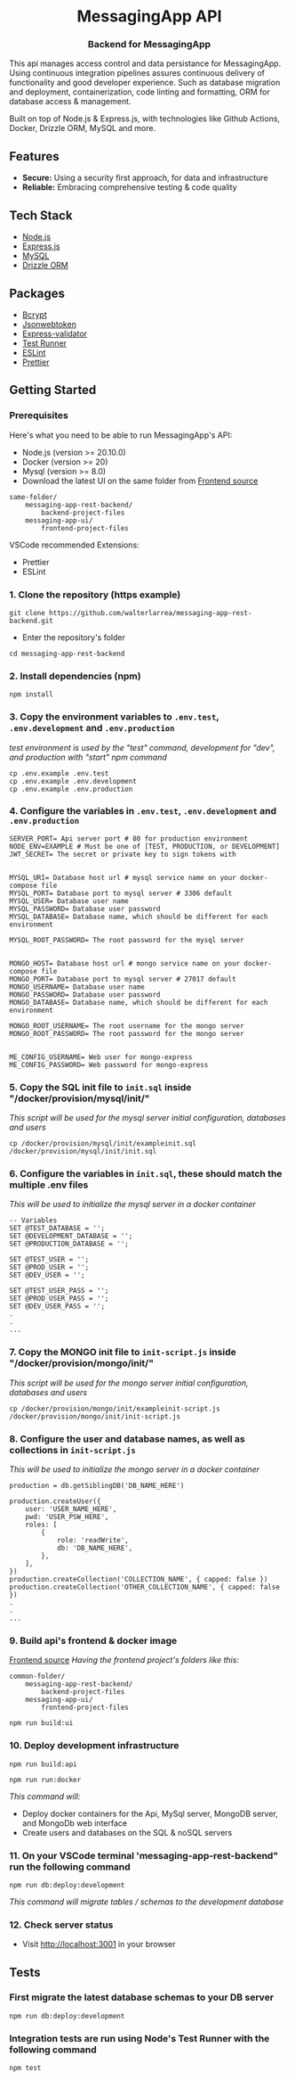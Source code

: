 <div align="center">
  <h1 align="center">MessagingApp API</h1>
  <h3>Backend for MessagingApp</h3>
</div>

This api manages access control and data persistance for MessagingApp.
Using continuous integration pipelines assures continuous delivery of functionality and good developer experience.
Such as database migration and deployment, containerization, code linting and formatting, ORM for database access & management.

Built on top of Node.js & Express.js, with technologies like Github Actions, Docker, Drizzle ORM, MySQL and more.

<!-- ## Architecture diagram -->

<!-- Diagram slot -->

## Features

- **Secure:** Using a security first approach, for data and infrastructure
- **Reliable:** Embracing comprehensive testing & code quality

## Tech Stack

- [Node.js](https://nodejs.org/)
- [Express.js](https://expressjs.com/)
- [MySQL](https://www.mysql.com/)
- [Drizzle ORM](https://orm.drizzle.team/)

## Packages

- [Bcrypt](https://www.npmjs.com/package/bcrypt)
- [Jsonwebtoken](https://www.npmjs.com/package/jsonwebtoken)
- [Express-validator](https://express-validator.github.io/docs)
- [Test Runner](https://nodejs.org/api/test.html)
- [ESLint](https://eslint.org/)
- [Prettier](https://prettier.io/)

## Getting Started

### Prerequisites

Here's what you need to be able to run MessagingApp's API:

- Node.js (version >= 20.10.0)
- Docker (version >= 20)
- Mysql (version >= 8.0)
- Download the latest UI on the same folder from [Frontend source](https://github.com/walterlarrea/messaging-app-ui)

```shell
same-folder/
	messaging-app-rest-backend/
		backend-project-files
	messaging-app-ui/
		frontend-project-files
```

VSCode recommended Extensions:

- Prettier
- ESLint

### 1. Clone the repository (https example)

```shell
git clone https://github.com/walterlarrea/messaging-app-rest-backend.git
```

- Enter the repository's folder

```shell
cd messaging-app-rest-backend
```

### 2. Install dependencies (npm)

```shell
npm install
```

### 3. Copy the environment variables to `.env.test`, `.env.development` and `.env.production`

_test environment is used by the "test" command, development for "dev", and production with "start" npm command_

```shell
cp .env.example .env.test
cp .env.example .env.development
cp .env.example .env.production
```

### 4. Configure the variables in `.env.test`, `.env.development` and `.env.production`

```
SERVER_PORT= Api server port # 80 for production environment
NODE_ENV=EXAMPLE # Must be one of [TEST, PRODUCTION, or DEVELOPMENT]
JWT_SECRET= The secret or private key to sign tokens with


MYSQL_URI= Database host url # mysql service name on your docker-compose file
MYSQL_PORT= Database port to mysql server # 3306 default
MYSQL_USER= Database user name
MYSQL_PASSWORD= Database user password
MYSQL_DATABASE= Database name, which should be different for each environment

MYSQL_ROOT_PASSWORD= The root password for the mysql server


MONGO_HOST= Database host url # mongo service name on your docker-compose file
MONGO_PORT= Database port to mysql server # 27017 default
MONGO_USERNAME= Database user name
MONGO_PASSWORD= Database user password
MONGO_DATABASE= Database name, which should be different for each environment

MONGO_ROOT_USERNAME= The root username for the mongo server
MONGO_ROOT_PASSWORD= The root password for the mongo server


ME_CONFIG_USERNAME= Web user for mongo-express
ME_CONFIG_PASSWORD= Web password for mongo-express
```

### 5. Copy the SQL init file to `init.sql` inside "/docker/provision/mysql/init/"

_This script will be used for the mysql server initial configuration, databases and users_

```shell
cp /docker/provision/mysql/init/exampleinit.sql /docker/provision/mysql/init/init.sql
```

### 6. Configure the variables in `init.sql`, these should match the multiple .env files

_This will be used to initialize the mysql server in a docker container_

```
-- Variables
SET @TEST_DATABASE = '';
SET @DEVELOPMENT_DATABASE = '';
SET @PRODUCTION_DATABASE = '';

SET @TEST_USER = '';
SET @PROD_USER = '';
SET @DEV_USER = '';

SET @TEST_USER_PASS = '';
SET @PROD_USER_PASS = '';
SET @DEV_USER_PASS = '';
.
.
...
```

### 7. Copy the MONGO init file to `init-script.js` inside "/docker/provision/mongo/init/"

_This script will be used for the mongo server initial configuration, databases and users_

```shell
cp /docker/provision/mongo/init/exampleinit-script.js /docker/provision/mongo/init/init-script.js
```

### 8. Configure the user and database names, as well as collections in `init-script.js`

_This will be used to initialize the mongo server in a docker container_

```
production = db.getSiblingDB('DB_NAME_HERE')

production.createUser({
	user: 'USER_NAME_HERE',
	pwd: 'USER_PSW_HERE',
	roles: [
		{
			role: 'readWrite',
			db: 'DB_NAME_HERE',
		},
	],
})
production.createCollection('COLLECTION_NAME', { capped: false })
production.createCollection('OTHER_COLLECTION_NAME', { capped: false })
.
.
...
```

### 9. Build api's frontend & docker image

[Frontend source](https://github.com/walterlarrea/messaging-app-ui)
_Having the frontend project's folders like this:_

```shell
common-folder/
	messaging-app-rest-backend/
		backend-project-files
	messaging-app-ui/
		frontend-project-files
```

```shell
npm run build:ui
```

### 10. Deploy development infrastructure

```shell
npm run build:api
```

```shell
npm run run:docker
```

_This command will:_

- Deploy docker containers for the Api, MySql server, MongoDB server, and MongoDb web interface
- Create users and databases on the SQL & noSQL servers

### 11. On your VSCode terminal 'messaging-app-rest-backend" run the following command

```shell
npm run db:deploy:development
```

_This command will migrate tables / schemas to the development database_

### 12. Check server status

- Visit [http://localhost:3001](http://localhost:3001) in your browser

## Tests

### First migrate the latest database schemas to your DB server

```shell
npm run db:deploy:development
```

### Integration tests are run using Node's Test Runner with the following command

```shell
npm test
```
